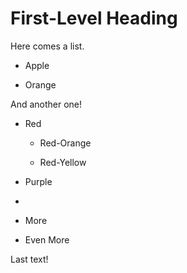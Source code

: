 # First-Level Heading

Here comes a list.

- Apple

- Orange

And another one!

- Red

  - Red-Orange

  - Red-Yellow

- Purple

-

  - More

  - Even More

Last text!
